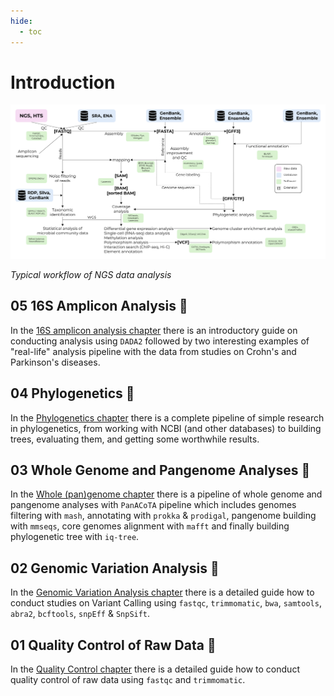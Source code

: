 ```yaml
---
hide:
  - toc
---
```

# **Introduction**

![NGS_workflow](https://github.com/iliapopov17/NGS-Data-Analysis-Manual/blob/main/imgs/NGS_workflow.png)

_Typical workflow of NGS data analysis_

## **05 16S Amplicon Analysis 🧫**

In the [16S amplicon analysis chapter](05_16S_amplicon_analysis) there is an introductory guide on conducting analysis using `DADA2` followed by two interesting examples of "real-life" analysis pipeline with the data from studies on Crohn's and Parkinson's diseases.

## **04 Phylogenetics 🌳**

In the [Phylogenetics chapter](04_Phylogenetics) there is a complete pipeline of simple research in phylogenetics, from working with NCBI (and other databases) to building trees, evaluating them, and getting some worthwhile results.

## **03 Whole Genome and Pangenome Analyses 🧬**

In the [Whole (pan)genome chapter](03_Whole_(pan)genome_analyses) there is a pipeline of whole genome and pangenome analyses with `PanACoTA` pipeline which includes genomes filtering with `mash`, annotating with `prokka` & `prodigal`, pangenome building with `mmseqs`, core genomes alignment with `mafft` and finally building phylogenetic tree with `iq-tree`.

## **02 Genomic Variation Analysis 🔬**

In the [Genomic Variation Analysis chapter](02_Genomic_Variation_Analysis) there is a detailed guide how to conduct studies on Variant Calling using `fastqc`, `trimmomatic`, `bwa`, `samtools`, `abra2`, `bcftools`, `snpEff` & `SnpSift`.

## **01 Quality Control of Raw Data 💎**

In the [Quality Control chapter](01_Quality_Control) there is a detailed guide how to conduct quality control of raw data using `fastqc` and `trimmomatic`.